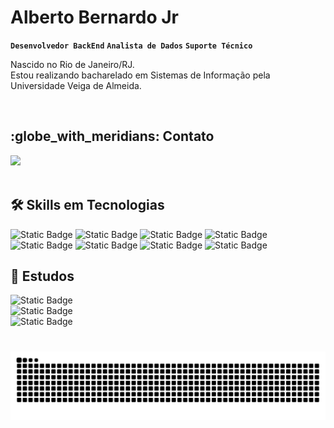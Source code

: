 #  Alberto Bernardo Jr

**`Desenvolvedor BackEnd`** **`Analista de Dados`** **`Suporte Técnico`**

Nascido no Rio de Janeiro/RJ.
<br>
Estou realizando bacharelado em Sistemas de Informação pela Universidade Veiga de Almeida. 

<br>

<h2> :globe_with_meridians: Contato </h2>
<div> 
  <a href="https://www.linkedin.com/in/albertobernjr/" target="_blank"><img src="https://img.shields.io/badge/linkedin-C0C0C0?style=for-the-badge&logo=linkedin&logoColor=white" target="_blank"></a>  
</div>

<br>

<h2> 🛠️ Skills em Tecnologias </h2>


![Static Badge](https://img.shields.io/badge/java-778899?style=for-the-badge)
![Static Badge](https://img.shields.io/badge/mysql-C0C0C0?style=for-the-badge)
![Static Badge](https://img.shields.io/badge/python-778899?style=for-the-badge)
![Static Badge](https://img.shields.io/badge/aws-C0C0C0?style=for-the-badge)
![Static Badge](https://img.shields.io/badge/github-778899?style=for-the-badge)
![Static Badge](https://img.shields.io/badge/git-C0C0C0?style=for-the-badge)
![Static Badge](https://img.shields.io/badge/c-778899?style=for-the-badge)
![Static Badge](https://img.shields.io/badge/vs_code-C0C0C0?style=for-the-badge)

<h2> 📖 Estudos </h2>

![Static Badge](https://img.shields.io/badge/UVA-Sistemas_de_informa%C3%A7%C3%A3o-778899?style=for-the-badge) <br>
![Static Badge](https://img.shields.io/badge/Funda%C3%A7%C3%A3o_bradesco-power_bi-778899?style=for-the-badge) <br>
![Static Badge](https://img.shields.io/badge/Escola_da_nuvem-aws_cloud_practitioner-778899?style=for-the-badge)




#

<picture align="center">
  <source media="(prefers-color-scheme: dark)" srcset="https://raw.githubusercontent.com/AlbertoBernJr/AlbertoBernJr/output/github-contribution-grid-snake-dark.svg">
  <source media="(prefers-color-scheme: light)" srcset="https://raw.githubusercontent.com/AlbertoBernJr/AlbertoBernJr/output/github-contribution-grid-snake-dark.svg">
  <img align="center" alt="github contribution grid snake animation" src="https://raw.githubusercontent.com/AlbertoBernJr/AlbertoBernJr/output/github-contribution-grid-snake.svg">
</picture>
